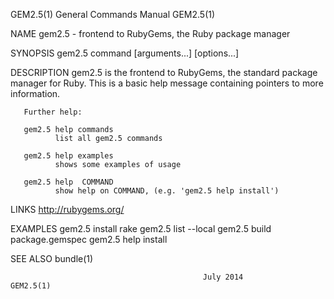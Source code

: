 GEM2.5(1)                               General Commands Manual                              GEM2.5(1)

NAME
       gem2.5 - frontend to RubyGems, the Ruby package manager

SYNOPSIS
       gem2.5 command [arguments...] [options...]

DESCRIPTION
       gem2.5  is  the  frontend  to RubyGems, the standard package manager for Ruby.  This is a basic
       help message containing pointers to more information.

       Further help:

       gem2.5 help commands
              list all gem2.5 commands

       gem2.5 help examples
              shows some examples of usage

       gem2.5 help  COMMAND
              show help on COMMAND, (e.g. 'gem2.5 help install')

LINKS
       http://rubygems.org/

EXAMPLES
       gem2.5 install rake gem2.5 list --local gem2.5 build package.gemspec gem2.5 help install

SEE ALSO
       bundle(1)

                                               July 2014                                     GEM2.5(1)
